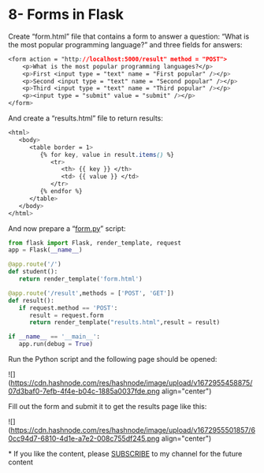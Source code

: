# 8- Forms in Flask

Create “form.html” file that contains a form to answer a question: “What is the most popular programming language?” and three fields for answers:

```css
<form action = "http://localhost:5000/result" method = "POST">
    <p>What is the most popular programming languages?</p>
    <p>First <input type = "text" name = "First popular" /></p>
    <p>Second <input type = "text" name = "Second popular" /></p>
    <p>Third <input type = "text" name = "Third popular" /></p>
    <p><input type = "submit" value = "submit" /></p>
</form>
```

And create a “results.html” file to return results:

```css
<html>
   <body>
      <table border = 1>
         {% for key, value in result.items() %}
            <tr>
               <th> {{ key }} </th>
               <td> {{ value }} </td>
            </tr>
         {% endfor %}
      </table>
   </body>
</html>
```

And now prepare a “[form.py](http://form.py)” script:

```python
from flask import Flask, render_template, request
app = Flask(__name__)

@app.route('/')
def student():
   return render_template('form.html')

@app.route('/result',methods = ['POST', 'GET'])
def result():
   if request.method == 'POST':
      result = request.form
      return render_template("results.html",result = result)

if __name__ == '__main__':
   app.run(debug = True)
```

Run the Python script and the following page should be opened:

![](https://cdn.hashnode.com/res/hashnode/image/upload/v1672955458875/07d3baf0-7efb-4f4e-b04c-1885a0037fde.png align="center")

Fill out the form and submit it to get the results page like this:

![](https://cdn.hashnode.com/res/hashnode/image/upload/v1672955501857/60cc94d7-6810-4d1e-a7e2-008c755df245.png align="center")

<p>* If you like the content, please <a target="_blank" href="https://www.youtube.com/channel/UCpbWlHEqBSnJb6i4UemXQpA?sub_confirmation=1">SUBSCRIBE</a> to my channel for the future content</p>